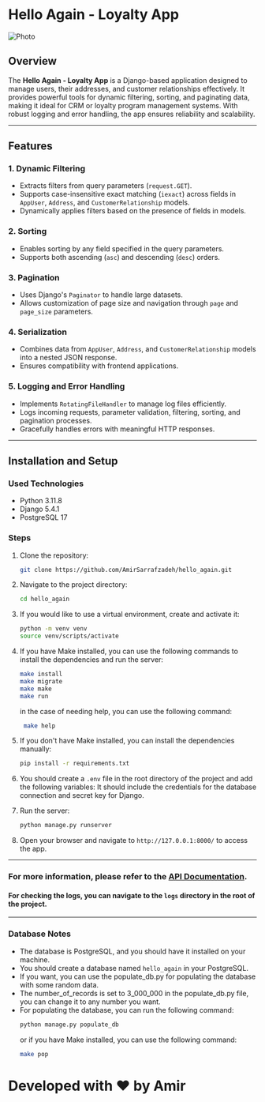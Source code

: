 # Hello Again - Loyalty App

<img src="https://i.postimg.cc/sD9s0Z6k/Slide2.jpg" alt="Photo">

## Overview

The **Hello Again - Loyalty App** is a Django-based application designed to manage users, their addresses, and customer relationships effectively. It provides powerful tools for dynamic filtering, sorting, and paginating data, making it ideal for CRM or loyalty program management systems. With robust logging and error handling, the app ensures reliability and scalability.

---

## Features

### 1. Dynamic Filtering
- Extracts filters from query parameters (`request.GET`).
- Supports case-insensitive exact matching (`iexact`) across fields in `AppUser`, `Address`, and `CustomerRelationship` models.
- Dynamically applies filters based on the presence of fields in models.

### 2. Sorting
- Enables sorting by any field specified in the query parameters.
- Supports both ascending (`asc`) and descending (`desc`) orders.

### 3. Pagination
- Uses Django's `Paginator` to handle large datasets.
- Allows customization of page size and navigation through `page` and `page_size` parameters.

### 4. Serialization
- Combines data from `AppUser`, `Address`, and `CustomerRelationship` models into a nested JSON response.
- Ensures compatibility with frontend applications.

### 5. Logging and Error Handling
- Implements `RotatingFileHandler` to manage log files efficiently.
- Logs incoming requests, parameter validation, filtering, sorting, and pagination processes.
- Gracefully handles errors with meaningful HTTP responses.

---

## Installation and Setup

### Used Technologies 
- Python 3.11.8
- Django 5.4.1
- PostgreSQL 17

### Steps
1. Clone the repository:
   ```bash
   git clone https://github.com/AmirSarrafzadeh/hello_again.git
   ```
2. Navigate to the project directory:
   ```bash
   cd hello_again
   ```
3. If you would like to use a virtual environment, create and activate it:
   ```bash
   python -m venv venv
   source venv/scripts/activate
   ```
4. If you have Make installed, you can use the following commands to install the dependencies and run the server:
   ```bash
   make install
   make migrate
   make make
   make run
    ```
   in the case of needing help, you can use the following command:
   ```bash
    make help
    ```
5. If you don't have Make installed, you can install the dependencies manually:
    ```bash
    pip install -r requirements.txt
    ```
6. You should create a `.env` file in the root directory of the project and add the following variables:
    It should include the credentials for the database connection and secret key for Django.

7. Run the server:
   ```bash
   python manage.py runserver
   ```
8. Open your browser and navigate to `http://127.0.0.1:8000/` to access the app.

---

### For more information, please refer to the [API Documentation](http://127.0.0.1:8000/api/docs).

#### For checking the logs, you can navigate to the `logs` directory in the root of the project.

---
### Database Notes 
- The database is PostgreSQL, and you should have it installed on your machine.
- You should create a database named `hello_again` in your PostgreSQL.
- If you want, you can use the populate_db.py for populating the database with some random data.
- The number_of_records is set to 3_000_000 in the populate_db.py file, you can change it to any number you want.
- For populating the database, you can run the following command:
    ```bash
    python manage.py populate_db
    ```
  or if you have Make installed, you can use the following command:
    ```bash
    make pop
    ```
# Developed with ❤️ by Amir 
